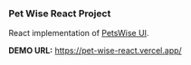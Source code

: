 ### Pet Wise React Project

React implementation of [PetsWise UI](https://www.figma.com/file/S5j4op95LlYLKGqDKm2e1N/PetsWise-(Community)?node-id=0%3A1). 

**DEMO URL:** https://pet-wise-react.vercel.app/